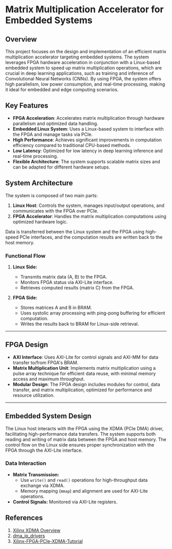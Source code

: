 # Matrix Multiplication Accelerator for Embedded Systems

## Overview

This project focuses on the design and implementation of an efficient matrix multiplication accelerator targeting embedded systems. The system leverages FPGA hardware acceleration in conjunction with a Linux-based embedded system to speed up matrix multiplication operations, which are crucial in deep learning applications, such as training and inference of Convolutional Neural Networks (CNNs). By using FPGA, the system offers high parallelism, low power consumption, and real-time processing, making it ideal for embedded and edge computing scenarios.

## Key Features

- **FPGA Acceleration**: Accelerates matrix multiplication through hardware parallelism and optimized data handling.
- **Embedded Linux System**: Uses a Linux-based system to interface with the FPGA and manage tasks via PCIe.
- **High Performance**: Achieves significant improvements in computation efficiency compared to traditional CPU-based methods.
- **Low Latency**: Optimized for low latency in deep learning inference and real-time processing.
- **Flexible Architecture**: The system supports scalable matrix sizes and can be adapted for different hardware setups.

## System Architecture

The system is composed of two main parts:
1. **Linux Host**: Controls the system, manages input/output operations, and communicates with the FPGA over PCIe.
2. **FPGA Accelerator**: Handles the matrix multiplication computations using optimized hardware logic.

Data is transferred between the Linux system and the FPGA using high-speed PCIe interfaces, and the computation results are written back to the host memory.

### Functional Flow

1. **Linux Side:**
   - Transmits matrix data (A, B) to the FPGA.
   - Monitors FPGA status via AXI-Lite interface.
   - Retrieves computed results (matrix C) from the FPGA.

2. **FPGA Side:**
   - Stores matrices A and B in BRAM.
   - Uses systolic array processing with ping-pong buffering for efficient computation.
   - Writes the results back to BRAM for Linux-side retrieval.

---

## FPGA Design


- **AXI Interface**: Uses AXI-Lite for control signals and AXI-MM for data transfer to/from FPGA's BRAM.
- **Matrix Multiplication Unit**: Implements matrix multiplication using a pulse array technique for efficient data reuse, with minimal memory access and maximum throughput.
- **Modular Design**: The FPGA design includes modules for control, data transfer, and matrix multiplication, optimized for performance and resource utilization.

---


## Embedded System Design

The Linux host interacts with the FPGA using the XDMA (PCIe DMA) driver, facilitating high-performance data transfers. The system supports both reading and writing of matrix data between the FPGA and host memory. The control flow on the Linux side ensures proper synchronization with the FPGA through the AXI-Lite interface.



### Data Interaction

- **Matrix Transmission:** 
  - Use `write()` and `read()` operations for high-throughput data exchange via XDMA.
  - Memory mapping (`mmap`) and alignment are used for AXI-Lite operations.
- **Control Signals:** Monitored via AXI-Lite registers.


## References

1. [Xilinx XDMA Overview](https://adaptivesupport.amd.com/s/article/65444?language=en_US)
2. [dma_ip_drivers](https://github.com/Xilinx/dma_ip_drivers/tree/master)
3. [Xilinx-FPGA-PCIe-XDMA-Tutorial](https://github.com/WangXuan95/Xilinx-FPGA-PCIe-XDMA-Tutorial)


